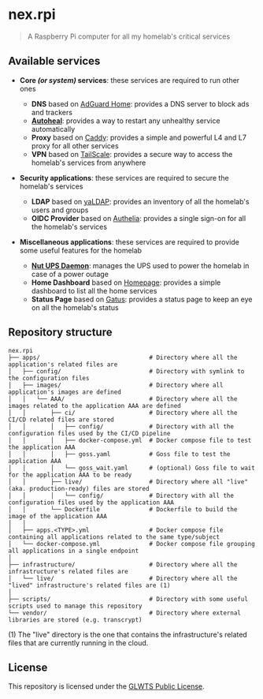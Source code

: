 # nex.rpi

> A Raspberry Pi computer for all my homelab's critical services

## Available services

- **Core _(or system)_ services**: these services are required to run other ones

  - **DNS** based on [AdGuard Home](https://adguard.com/en/adguard-home/overview.html): provides a DNS server to block ads and trackers
  - **[Autoheal](https://github.com/willfarrell/docker-autoheal)**: provides a way to restart any unhealthy service automatically
  - **Proxy** based on [Caddy](https://caddyserver.com/): provides a simple and powerful L4 and L7 proxy for all other services
  - **VPN** based on [TailScale](https://tailscale.com/): provides a secure way to access the homelab's services from anywhere

- **Security applications**: these services are required to secure the homelab's services

  - **LDAP** based on [yaLDAP](https://github.com/chezmoi-sh/yaldap): provides an inventory of all the homelab's users and groups
  - **OIDC Provider** based on [Authelia](https://www.authelia.com/): provides a single sign-on for all the homelab's services

- **Miscellaneous applications**: these services are required to provide some useful features for the homelab
  - **[Nut UPS Daemon](https://networkupstools.org/)**: manages the UPS used to power the homelab in case of a power outage
  - **Home Dashboard** based on [Homepage](https://gethomepage.io/): provides a simple dashboard to list all the home services
  - **Status Page** based on [Gatus](https://github.com/TwiN/gatus): provides a status page to keep an eye on all the homelab's status

## Repository structure

```
nex.rpi
├── apps/                               # Directory where all the application's related files are
│   ├── config/                         # Directory with symlink to the configuration files
│   ├── images/                         # Directory where all application's images are defined
│   │   └── AAA/                        # Directory where all the images related to the application AAA are defined
│   │       ├── ci/                     # Directory where all the CI/CD related files are stored
│   │       │   ├── config/             # Directory with all the configuration files used by the CI/CD pipeline
│   │       │   ├── docker-compose.yml  # Docker compose file to test the application AAA
│   │       │   ├── goss.yaml           # Goss file to test the application AAA
│   │       │   └── goss_wait.yaml      # (optional) Goss file to wait for the application AAA to be ready
│   │       ├── live/                   # Directory where all "live" (aka. production-ready) files are stored
│   │       │   └── config/             # Directory with all the configuration files used by the application AAA
│   │       └── Dockerfile              # Dockerfile to build the image of the application AAA
│   │
│   ├── apps.<TYPE>.yml                 # Docker compose file containing all applications related to the same type/subject
│   └── docker-compose.yml              # Docker compose file grouping all applications in a single endpoint
│
├── infrastructure/                     # Directory where all the infrastructure's related files are
│   └── live/                           # Directory where all the "lived" infrastructure's related files are (1)
│
├── scripts/                            # Directory with some useful scripts used to manage this repository
└── vendor/                             # Directory where external libraries are stored (e.g. transcrypt)
```

(1) The "live" directory is the one that contains the infrastructure's related files that are currently running in the cloud.

## License

This repository is licensed under the [GLWTS Public License](LICENSE).

